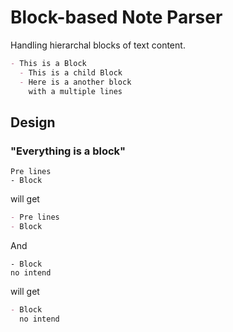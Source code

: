 # Block-based Note Parser

Handling hierarchal blocks of text content.

```md
- This is a Block
  - This is a child Block
  - Here is a another block
    with a multiple lines
```

## Design

### "Everything is a block"

```
Pre lines
- Block
```

will get

```md
- Pre lines
- Block
```

And

```
- Block
no intend
```

will get

```md
- Block
  no intend
```
